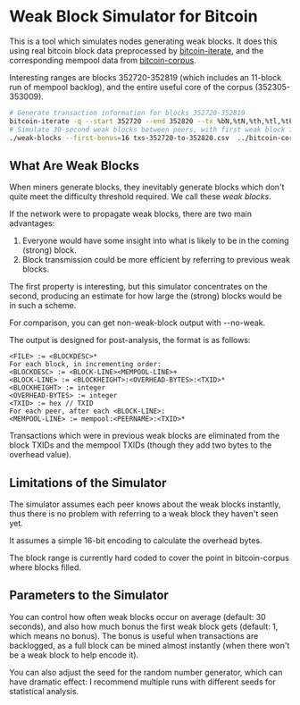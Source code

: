 Weak Block Simulator for Bitcoin
================================

This is a tool which simulates nodes generating weak blocks.  It does this
using real bitcoin block data preprocessed by [bitcoin-iterate](https://github.com/rustyrussell/bitcoin-iterate), and the corresponding mempool data from [bitcoin-corpus](https://github.com/rustyrussell/bitcoin-corpus).

Interesting ranges are blocks 352720-352819 (which includes an 11-block run of mempool backlog), and the entire useful core of the corpus (352305-353009).

```bash
# Generate transaction information for blocks 352720-352819
bitcoin-iterate -q --start 352720 --end 352820 --tx %bN,%tN,%th,%tl,%tF > txs-352720-to-352820.csv
# Simulate 30-second weak blocks between peers, with first weak block 16x easier
./weak-blocks --first-bonus=16 txs-352720-to-352820.csv  ../bitcoin-corpus/au ../bitcoin-corpus/sg ../bitcoin-corpus/sf ../bitcoin-corpus/sf-rn > 30-second-weak-blocks-16-bonus.csv
```

What Are Weak Blocks
--------------------

When miners generate blocks, they inevitably generate blocks which
don't quite meet the difficulty threshold required.  We call these
*weak blocks*.

If the network were to propagate weak blocks, there are two main
advantages:

1. Everyone would have some insight into what is likely to be in the
   coming (strong) block.
2. Block transmission could be more efficient by referring to previous
   weak blocks.

The first property is interesting, but this simulator concentrates on
the second, producing an estimate for how large the (strong) blocks
would be in such a scheme.

For comparison, you can get non-weak-block output with --no-weak.

The output is designed for post-analysis, the format is as follows:

```
<FILE> := <BLOCKDESC>*
For each block, in incrementing order:
<BLOCKDESC> := <BLOCK-LINE><MEMPOOL-LINE>+
<BLOCK-LINE> := <BLOCKHEIGHT>:<OVERHEAD-BYTES>:<TXID>*
<BLOCKHEIGHT> := integer
<OVERHEAD-BYTES> := integer
<TXID> := hex // TXID
For each peer, after each <BLOCK-LINE>:
<MEMPOOL-LINE> := mempool:<PEERNAME>:<TXID>*
```

Transactions which were in previous weak blocks are eliminated from
the block TXIDs and the mempool TXIDs (though they add two bytes to
the overhead value).

Limitations of the Simulator
----------------------------

The simulator assumes each peer knows about the weak blocks instantly,
thus there is no problem with referring to a weak block they haven't
seen yet.

It assumes a simple 16-bit encoding to calculate the overhead bytes.

The block range is currently hard coded to cover the point in
bitcoin-corpus where blocks filled.

Parameters to the Simulator
---------------------------

You can control how often weak blocks occur on average (default: 30
seconds), and also how much bonus the first weak block gets (default:
1, which means no bonus).  The bonus is useful when transactions are
backlogged, as a full block can be mined almost instantly (when there
won't be a weak block to help encode it).

You can also adjust the seed for the random number generator, which
can have dramatic effect: I recommend multiple runs with different
seeds for statistical analysis.
